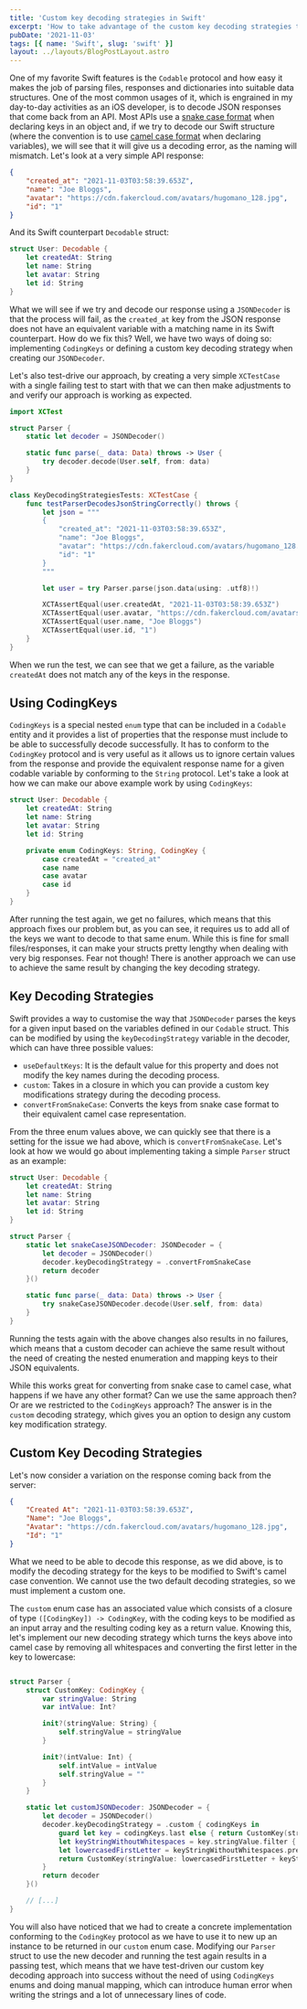 ```yaml
---
title: 'Custom key decoding strategies in Swift'
excerpt: 'How to take advantage of the custom key decoding strategies to avoid unnecessary CodingKeys implementations'
pubDate: '2021-11-03'
tags: [{ name: 'Swift', slug: 'swift' }]
layout: ../layouts/BlogPostLayout.astro
---
```


One of my favorite Swift features is the `Codable` protocol and how easy it makes the job of parsing files, responses and dictionaries into suitable data structures. One of the most common usages of it, which is engrained in my day-to-day activities as an iOS developer, is to decode JSON responses that come back from an API. Most APIs use a [snake case format](https://en.wikipedia.org/wiki/Snake_case) when declaring keys in an object and, if we try to decode our Swift structure (where the convention is to use [camel case format](https://en.wikipedia.org/wiki/Camel_case) when declaring variables), we will see that it will give us a decoding error, as the naming will mismatch. Let's look at a very simple API response:

```json:UserResponse.json
{
    "created_at": "2021-11-03T03:58:39.653Z",
    "name": "Joe Bloggs",
    "avatar": "https://cdn.fakercloud.com/avatars/hugomano_128.jpg",
    "id": "1"
}
```

And its Swift counterpart `Decodable` struct:

```swift:User.swift
struct User: Decodable {
    let createdAt: String
    let name: String
    let avatar: String
    let id: String
}
```

What we will see if we try and decode our response using a `JSONDecoder` is that the process will fail, as the `created_at` key from the JSON response does not have an equivalent variable with a matching name in its Swift counterpart. How do we fix this? Well, we have two ways of doing so: implementing `CodingKeys` or defining a custom key decoding strategy when creating our `JSONDecoder`.

Let's also test-drive our approach, by creating a very simple `XCTestCase` with a single failing test to start with that we can then make adjustments to and verify our approach is working as expected.

```swift:KeyDecodingStrategiesTests.swift
import XCTest

struct Parser {
    static let decoder = JSONDecoder()

    static func parse(_ data: Data) throws -> User {
        try decoder.decode(User.self, from: data)
    }
}

class KeyDecodingStrategiesTests: XCTestCase {
    func testParserDecodesJsonStringCorrectly() throws {
        let json = """
        {
            "created_at": "2021-11-03T03:58:39.653Z",
            "name": "Joe Bloggs",
            "avatar": "https://cdn.fakercloud.com/avatars/hugomano_128.jpg",
            "id": "1"
        }
        """

        let user = try Parser.parse(json.data(using: .utf8)!)

        XCTAssertEqual(user.createdAt, "2021-11-03T03:58:39.653Z")
        XCTAssertEqual(user.avatar, "https://cdn.fakercloud.com/avatars/hugomano_128.jpg")
        XCTAssertEqual(user.name, "Joe Bloggs")
        XCTAssertEqual(user.id, "1")
    }
}
```

When we run the test, we can see that we get a failure, as the variable `createdAt` does not match any of the keys in the response.

## Using CodingKeys

`CodingKeys` is a special nested `enum` type that can be included in a `Codable` entity and it provides a list of properties that the response must include to be able to successfully decode successfully. It has to conform to the `CodingKey` protocol and is very useful as it allows us to ignore certain values from the response and provide the equivalent response name for a given codable variable by conforming to the `String` protocol. Let's take a look at how we can make our above example work by using `CodingKeys`:

```swift:User.swift
struct User: Decodable {
    let createdAt: String
    let name: String
    let avatar: String
    let id: String

    private enum CodingKeys: String, CodingKey {
        case createdAt = "created_at"
        case name
        case avatar
        case id
    }
}
```

After running the test again, we get no failures, which means that this approach fixes our problem but, as you can see, it requires us to add all of the keys we want to decode to that same enum. While this is fine for small files/responses, it can make your structs pretty lengthy when dealing with very big responses. Fear not though! There is another approach we can use to achieve the same result by changing the key decoding strategy.

## Key Decoding Strategies

Swift provides a way to customise the way that `JSONDecoder` parses the keys for a given input based on the variables defined in our `Codable` struct. This can be modified by using the `keyDecodingStrategy` variable in the decoder, which can have three possible values:

- `useDefaultKeys`: It is the default value for this property and does not modify the key names during the decoding process.
- `custom`: Takes in a closure in which you can provide a custom key modifications strategy during the decoding process.
- `convertFromSnakeCase`: Converts the keys from snake case format to their equivalent camel case representation.

From the three enum values above, we can quickly see that there is a setting for the issue we had above, which is `convertFromSnakeCase`. Let's look at how we would go about implementing taking a simple `Parser` struct as an example:

```swift:User.swift
struct User: Decodable {
    let createdAt: String
    let name: String
    let avatar: String
    let id: String
}

struct Parser {
    static let snakeCaseJSONDecoder: JSONDecoder = {
        let decoder = JSONDecoder()
        decoder.keyDecodingStrategy = .convertFromSnakeCase
        return decoder
    }()

    static func parse(_ data: Data) throws -> User {
        try snakeCaseJSONDecoder.decode(User.self, from: data)
    }
}
```

Running the tests again with the above changes also results in no failures, which means that a custom decoder can achieve the same result without the need of creating the nested enumeration and mapping keys to their JSON equivalents.

While this works great for converting from snake case to camel case, what happens if we have any other format? Can we use the same approach then? Or are we restricted to the `CodingKeys` approach? The answer is in the `custom` decoding strategy, which gives you an option to design any custom key modification strategy.

## Custom Key Decoding Strategies

Let's now consider a variation on the response coming back from the server:

```json:UserResponse.json
{
    "Created At": "2021-11-03T03:58:39.653Z",
    "Name": "Joe Bloggs",
    "Avatar": "https://cdn.fakercloud.com/avatars/hugomano_128.jpg",
    "Id": "1"
}
```

What we need to be able to decode this response, as we did above, is to modify the decoding strategy for the keys to be modified to Swift's camel case convention. We cannot use the two default decoding strategies, so we must implement a custom one.

The `custom` enum case has an associated value which consists of a closure of type `([CodingKey]) -> CodingKey`, with the coding keys to be modified as an input array and the resulting coding key as a return value. Knowing this, let's implement our new decoding strategy which turns the keys above into camel case by removing all whitespaces and converting the first letter in the key to lowercase:

```swift:User.swift

struct Parser {
    struct CustomKey: CodingKey {
        var stringValue: String
        var intValue: Int?

        init?(stringValue: String) {
            self.stringValue = stringValue
        }

        init?(intValue: Int) {
            self.intValue = intValue
            self.stringValue = ""
        }
    }

    static let customJSONDecoder: JSONDecoder = {
        let decoder = JSONDecoder()
        decoder.keyDecodingStrategy = .custom { codingKeys in
            guard let key = codingKeys.last else { return CustomKey(stringValue: "")! }
            let keyStringWithoutWhitespaces = key.stringValue.filter { !$0.isWhitespace }
            let lowercasedFirstLetter = keyStringWithoutWhitespaces.prefix(1).lowercased()
            return CustomKey(stringValue: lowercasedFirstLetter + keyStringWithoutWhitespaces.dropFirst())!
        }
        return decoder
    }()

    // [...]
}

```

You will also have noticed that we had to create a concrete implementation conforming to the `CodingKey` protocol as we have to use it to new up an instance to be returned in our `custom` enum case. Modifying our `Parser` struct to use the new decoder and running the test again results in a passing test, which means that we have test-driven our custom key decoding approach into success without the need of using `CodingKeys` enums and doing manual mapping, which can introduce human error when writing the strings and a lot of unnecessary lines of code.
